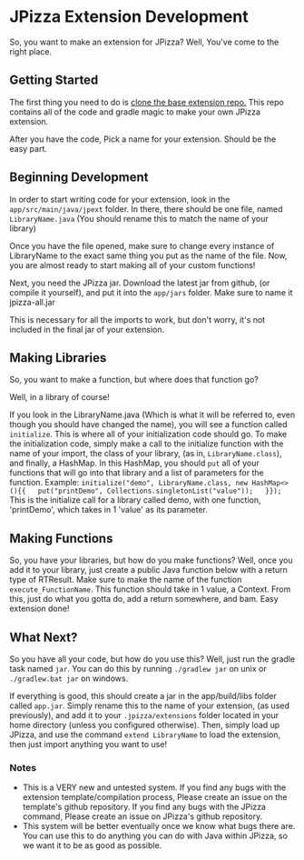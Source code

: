 # JPizza Extension Development

So, you want to make an extension for JPizza? Well, You've come to the right place.

## Getting Started

The first thing you need to do is [clone the base extension repo.](https://github.com/Lemon-Chad/JPizza-Extension-Template)
This repo contains all of the code and gradle magic to make your own JPizza extension.

After you have the code, Pick a name for your extension. Should be the easy part.

## Beginning Development

In order to start writing code for your extension, look in the `app/src/main/java/jpext` folder. In there, there should be one file, named `LibraryName.java` (You should rename this to match the name of your library)

Once you have the file opened, make sure to change every instance of LibraryName to the exact same thing you put as the name of the file. Now, you are almost ready to start making all of your custom functions!

Next, you need the JPizza jar. Download the latest jar from github, (or compile it yourself), and put it into the `app/jars` folder. Make sure to name it jpizza-all.jar

This is necessary for all the imports to work, but don't worry, it's not included in the final jar of your extension.

## Making Libraries

So, you want to make a function, but where does that function go?

Well, in a library of course!

If you look in the LibraryName.java (Which is what it will be referred to, even though you should have changed the name), you will see a function called `initialize`. This is where all of your initialization code should go. To make the initialization code, simply make a call to the initialize function with the name of your import, the class of your library, (as in, `LibraryName.class`), and finally, a HashMap. In this HashMap, you should `put` all of your functions that will go into that library and a list of parameters for the function.
Example:
`initialize("demo", LibraryName.class, new HashMap<>(){{  
    put("printDemo", Collections.singletonList("value"));  
}});`
This is the initialize call for a library called demo, with one function, 'printDemo', which takes in 1 'value' as its parameter.

## Making Functions

So, you have your libraries, but how do you make functions? Well, once you add it to your library, just create a public Java function below with a return type of RTResult. Make sure to make the name of the function `execute_FunctionName`. This function should take in 1 value, a Context. From this, just do what you gotta do, add a return somewhere, and bam. Easy extension done!

## What Next?

So you have all your code, but how do you use this? Well, just run the gradle task named `jar`. You can do this by running `./gradlew jar` on unix or `./gradlew.bat jar` on windows.

If everything is good, this should create a jar in the app/build/libs folder called `app.jar`. Simply rename this to the name of your extension, (as used previously),  and add it to your `.jpizza/extensions` folder located in your home directory (unless you configured otherwise). Then, simply load up JPizza, and use the command `extend LibraryName` to load the extension, then just import anything you want to use!

### Notes
- This is a VERY new and untested system. If you find any bugs with the extension template/compilation process, Please create an issue on the template's github repository. If you find any bugs with the JPizza command, Please create an issue on JPizza's github repository.
- This system will be better eventually once we know what bugs there are. You can use this to do anything you can do with Java within JPizza, so we want it to be as good as possible.
